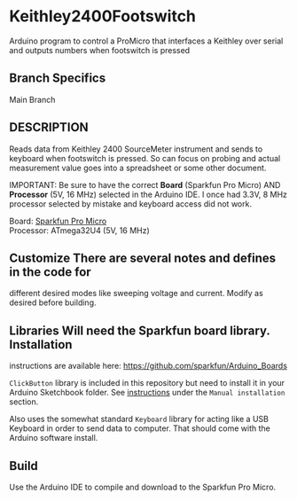 # Keithley2400Footswitch
Arduino program to control a ProMicro that interfaces a Keithley over serial and outputs numbers when footswitch is pressed

## Branch Specifics
Main Branch


## DESCRIPTION
Reads data from Keithley 2400 SourceMeter instrument and sends 
to keyboard when footswitch is pressed. So can focus on probing and
actual measurement value goes into a spreadsheet or some other document.

IMPORTANT: Be sure to have the correct **Board** (Sparkfun Pro Micro) AND
**Processor** (5V, 16 MHz) selected in the Arduino IDE. I once had 3.3V, 8 MHz
processor selected by mistake and keyboard access did not work.

Board: [Sparkfun Pro Micro](https://www.sparkfun.com/products/12640)</br>
Processor: ATmega32U4 (5V, 16 MHz) </br>

## Customize There are several notes and defines in the code for
different desired modes like sweeping voltage and current. Modify as
desired before building.

## Libraries Will need the Sparkfun board library. Installation
instructions are available here:
https://github.com/sparkfun/Arduino_Boards

`ClickButton` library is included in this repository but need to
install it in your Arduino Sketchbook folder. See
[instructions](https://www.arduino.cc/en/guide/libraries) under the
`Manual installation` section.

Also uses the somewhat standard `Keyboard` library for acting like a
USB Keyboard in order to send data to computer. That should come with
the Arduino software install.

## Build
Use the Arduino IDE to compile and download to the Sparkfun Pro Micro.

